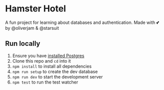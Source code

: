 # Hamster Hotel

A fun project for learning about databases and authentication. Made with :two_hearts: by @oliverjam & @starsuit

## Run locally

1. Ensure you have [installed Postgres](https://github.com/macintoshhelper/learn-sql/blob/master/postgresql/setup.md#mac-instructions)
1. Clone this repo and `cd` into it
1. `npm install` to install all dependencies
1. `npm run setup` to create the dev database
1. `npm run dev` to start the development server
1. `npm test` to run the test watcher
